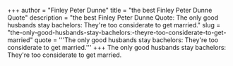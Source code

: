 +++
author = "Finley Peter Dunne"
title = "the best Finley Peter Dunne Quote"
description = "the best Finley Peter Dunne Quote: The only good husbands stay bachelors: They're too considerate to get married."
slug = "the-only-good-husbands-stay-bachelors:-theyre-too-considerate-to-get-married"
quote = '''The only good husbands stay bachelors: They're too considerate to get married.'''
+++
The only good husbands stay bachelors: They're too considerate to get married.
